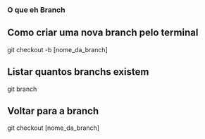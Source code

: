 ### O que eh Branch

## Como criar uma nova branch pelo terminal
git checkout -b [nome_da_branch]

## Listar quantos branchs existem
git branch 

## Voltar para a branch 
git checkout [nome_da_branch]